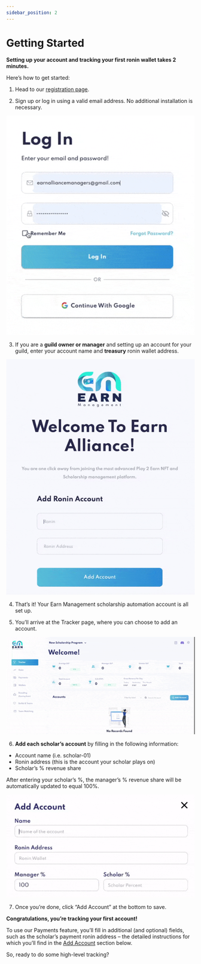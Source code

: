 ```yaml
---
sidebar_position: 2
---
```


# Getting Started

**Setting up your account and tracking your first ronin wallet takes 2 minutes.**

Here’s how to get started:

1. Head to our [registration page](https://app.earnalliance.com/).

2. Sign up or log in using a valid email address. No additional installation is necessary.

![log in](01_Getting_Started_Log_In.gif)

3. If you are a **guild owner or manager** and setting up an account for your guild, enter your account name and **treasury** ronin wallet address.

![add ronin account](01_Getting_Started_Add_Ronin_Account.gif)

4. That’s it! Your Earn Management scholarship automation account is all set up.

5. You’ll arrive at the Tracker page, where you can choose to add an account.

![add account](02_Tracker_Add_Account1.gif) 

6. **Add each scholar’s account** by filling in the following information:

* Account name (i.e. scholar-01)
* Ronin address (this is the account your scholar plays on)
* Scholar’s % revenue share

After entering your scholar’s %, the manager’s % revenue share will be automatically updated to equal 100%.

![add account2](02_Tracker_Add_Account2.gif)

7. Once you’re done, click “Add Account” at the bottom to save.

**Congratulations, you’re tracking your first account!**

To use our Payments feature, you’ll fill in additional (and optional) fields, such as the 
scholar’s payment ronin address – the detailed instructions for which you’ll find in the
[Add Account](../features/tracker.md#add-account) section below.

So, ready to do some high-level tracking?
